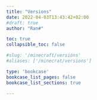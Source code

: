 ```yaml
---
title: "Versions"
date: 2022-04-03T13:43:42+02:00
#draft: true
author: "Ran#"

toc: true
collapsible_toc: false

#slug: '/minecraft/versións'
#aliases: ['/minecrat/versions']

type: 'bookcase'
bookcase_list_pages: false
bookcase_list_sections: true

---
```


